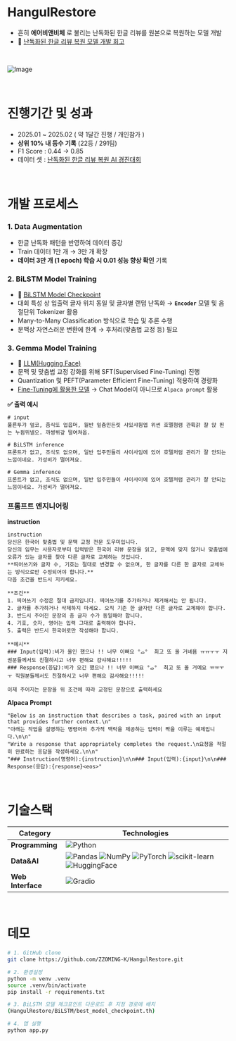 # HangulRestore 

- 흔히 **에어비앤비체** 로 불리는 난독화된 한글 리뷰를 원본으로 복원하는 모델 개발
- 🫠 [난독화된 한글 리뷰 복원 모델 개발 회고](https://until.blog/@zzoming/-dacon--%EB%82%9C%EB%8F%85%ED%99%94%EB%90%9C-%ED%95%9C%EA%B8%80-%EB%A6%AC%EB%B7%B0-%EB%B3%B5%EC%9B%90-ai-%EB%AA%A8%EB%8D%B8-%EA%B0%9C%EB%B0%9C%EA%B8%B0)
<br>

![Image](https://github.com/user-attachments/assets/b6f6949b-f335-4093-99ca-b16f8cb3e2ba)

<br>

# 진행기간 및 성과

- 2025.01 ~ 2025.02 ( 약 1달간 진행 / 개인참가 )
- **상위 10% 내 등수 기록** (22등 / 291팀)
- F1 Score  : 0.44 → 0.85
- 데이터 셋 :  [난독화된 한글 리뷰 복원 AI 경진대회](https://dacon.io/competitions/official/236446/overview/description)
  
<br>

# 개발 프로세스 

### 1. Data Augmentation
- 한글 난독화 패턴을 반영하여 데이터 증강
- Train 데이터 1만 개 → 3만 개 확장
- **데이터 3만 개 (1 epoch) 학습 시 0.01 성능 향상 확인** 기록

### 2. BiLSTM Model Training
- 🙌 [BiLSTM Model Checkpoint](https://drive.google.com/drive/u/0/my-drive)
- 대회 특성 상 입출력 글자 위치 동일 및 글자별 랜덤 난독화 →  **`Encoder`** 모델 및 음절단위 Tokenizer 활용
- Many-to-Many Classification 방식으로 학습 및 추론 수행
- 문맥상 자연스러운 변환에 한계 → 후처리(맞춤법 교정 등) 필요 

### 3. Gemma Model Training 
- 🙌 [LLM(Hugging Face)](https://huggingface.co/zzoming/hangul-restore-model)
- 문맥 및 맞춤법 교정 강화를 위해 SFT(Supervised Fine-Tuning) 진행 
- Quantization 및 PEFT(Parameter Efficient Fine-Tuning) 적용하여 경량화 
- [Fine-Tuning에 활용한 모델](https://huggingface.co/beomi/gemma-ko-7b) → Chat Model이 아니므로 `Alpaca prompt` 활용 


**✅ 출력 예시**
```
# input
풀룐투갸 엎코, 좀식또 업읍머, 윌뱐 잎츔민든릿 샤있샤윔엡 위썬 호뗄첨렴 관뤽갉 찰 앉 뙨는 누뀜뮈넬오. 까썽뷔갚 떨여쳐옵.

# BiLSTM inference
프론트가 없고, 조식도 없으며, 일반 입주민들리 사이사임에 있어 호텔처럼 관리가 잘 안되는 느낌이네요. 가성비가 떨어져요.

# Gemma inference
프론트가 없고, 조식도 없으며, 일반 입주민들이 사이사이에 있어 호텔처럼 관리가 잘 안되는 느낌이네요. 가성비가 떨어져요. 
```


### 프롬프트 엔지니어링
**instruction**

```
instruction 
당신은 한국어 맞춤법 및 문맥 교정 전문 도우미입니다.  
당신의 임무는 사용자로부터 입력받은 한국어 리뷰 문장을 읽고, 문맥에 맞지 않거나 맞춤법에 오류가 있는 글자를 찾아 다른 글자로 교체하는 것입니다. 
**띄어쓰기와 글자 수, 기호는 절대로 변경할 수 없으며, 한 글자를 다른 한 글자로 교체하는 방식으로만 수정되어야 합니다.** 
다음 조건을 반드시 지키세요. 

**조건**  
1. 띄어쓰기 수정은 절대 금지입니다. 띄어쓰기를 추가하거나 제거해서는 안 됩니다.
2. 글자를 추가하거나 삭제하지 마세요. 오직 기존 한 글자만 다른 글자로 교체해야 합니다.
3. 반드시 주어진 문장의 총 글자 수가 동일해야 합니다.
4. 기호, 숫자, 영어는 입력 그대로 출력해야 합니다.
5. 출력은 반드시 한국어로만 작성해야 합니다.

**예시**
### Input(입력):비가 올인 했으나 !! 너무 이뻐요 °ࡇ°  최고 뚀 올 거녜욤 ㅠㅠㅜㅜ 지권분들께서도 친졀하시고 너무 편해요 걈샤해요!!!!!
### Response(응답):비가 오긴 했으나 !! 너무 이뻐요 °ࡇ°  최고 또 올 거예요 ㅠㅠㅜㅜ 직원분들께서도 친절하시고 너무 편해요 감사해요!!!!!

이제 주어지는 문장을 위 조건에 따라 교정된 문장으로 출력하세요
```
**Alpaca Prompt**
```
"Below is an instruction that describes a task, paired with an input that provides further context.\n"
"아래는 작업을 설명하는 명령어와 추가적 맥락을 제공하는 입력이 짝을 이루는 예제입니다.\n\n"
"Write a response that appropriately completes the request.\n요청을 적절히 완료하는 응답을 작성하세요.\n\n"
"### Instruction(명령어):{instruction}\n\n### Input(입력):{input}\n\n### Response(응답):{response}<eos>"
```
<br>

# 기술스택
| **Category**         | **Technologies**                                                                 |
|-----------------------|----------------------------------------------------------------------------------|
| **Programming**    | ![Python](https://img.shields.io/badge/-Python-3776AB?logo=python&logoColor=white) |
| **Data&AI**           | ![Pandas](https://img.shields.io/badge/-Pandas-150458?logo=pandas&logoColor=white) ![NumPy](https://img.shields.io/badge/-NumPy-013243?logo=numpy&logoColor=white) ![PyTorch](https://img.shields.io/badge/-PyTorch-EE4C2C?logo=pytorch&logoColor=white) ![scikit-learn](https://img.shields.io/badge/-scikit--learn-F7931E?logo=scikit-learn&logoColor=white) ![HuggingFace](https://img.shields.io/badge/-HuggingFace-FFD21E?logo=huggingface&logoColor=white)|
| **Web Interface**   | ![Gradio](https://img.shields.io/badge/-Gradio-F97316?logo=gradio&logoColor=white) |

<br>

# 데모
```bash
# 1. GitHub clone 
git clone https://github.com/ZZOMING-K/HangulRestore.git

# 2. 환경설정 
python -m venv .venv
source .venv/bin/activate
pip install -r requirements.txt

# 3. BiLSTM 모델 체크포인트 다운로드 후 지정 경로에 배치
(HangulRestore/BiLSTM/best_model_checkpoint.th)

# 4. 앱 실행
python app.py
```


